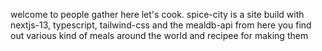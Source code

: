 welcome to people gather here let's cook.
spice-city is a site build with nextjs-13, typescript, tailwind-css and the mealdb-api
from here you find out various kind of meals around the world and recipee for making them

